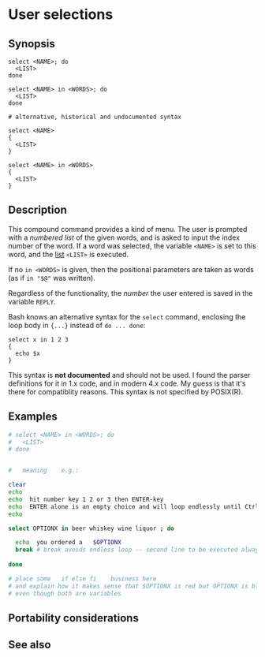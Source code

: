 # User selections

## Synopsis

    select <NAME>; do
      <LIST>
    done

    select <NAME> in <WORDS>; do
      <LIST>
    done

    # alternative, historical and undocumented syntax

    select <NAME>
    {
      <LIST>
    }

    select <NAME> in <WORDS>
    {
      <LIST>
    }

## Description

This compound command provides a kind of menu. The user is prompted with
a *numbered list* of the given words, and is asked to input the index
number of the word. If a word was selected, the variable `<NAME>` is set
to this word, and the [list](../../syntax/basicgrammar.md#lists) `<LIST>` is
executed.

If no `in <WORDS>` is given, then the positional parameters are taken as
words (as if `in "$@"` was written).

Regardless of the functionality, the *number* the user entered is saved
in the variable `REPLY`.

Bash knows an alternative syntax for the `select` command, enclosing the
loop body in `{...}` instead of `do ... done`:

    select x in 1 2 3
    {
      echo $x
    }

This syntax is **not documented** and should not be used. I found the
parser definitions for it in 1.x code, and in modern 4.x code. My guess
is that it's there for compatiblity reasons. This syntax is not
specified by POSIX(R).

## Examples

``` bash
# select <NAME> in <WORDS>; do
#   <LIST>
# done


#   meaning    e.g.:

clear
echo
echo  hit number key 1 2 or 3 then ENTER-key
echo  ENTER alone is an empty choice and will loop endlessly until Ctrl-C or Ctrl-D
echo

select OPTIONX in beer whiskey wine liquor ; do

  echo  you ordered a   $OPTIONX
  break # break avoids endless loop -- second line to be executed always
    
done

# place some   if else fi    business here
# and explain how it makes sense that $OPTIONX is red but OPTIONX is black 
# even though both are variables
```

## Portability considerations

## See also
